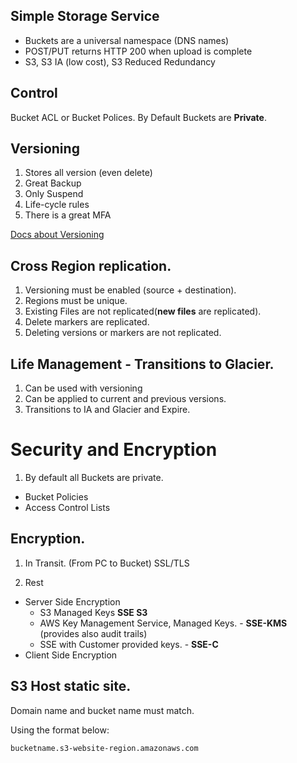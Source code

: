 ## Simple Storage Service

- Buckets are a universal namespace (DNS names)
- POST/PUT returns HTTP 200 when upload is complete
- S3, S3 IA (low cost), S3 Reduced Redundancy

## Control

Bucket ACL or Bucket Polices.
By Default Buckets are **Private**.

## Versioning

1.  Stores all version (even delete)
2.  Great Backup
3.  Only Suspend
4.  Life-cycle rules
5.  There is a great MFA

[Docs about Versioning](https://docs.aws.amazon.com/amazons3/latest/dev/versioning.html)

## Cross Region replication.

1.  Versioning must be enabled (source + destination).
2.  Regions must be unique.
3.  Existing Files are not replicated(**new files** are replicated).
4.  Delete markers are replicated.
5.  Deleting versions or markers are not replicated.

## Life Management - Transitions to Glacier.

1.  Can be used with versioning
2.  Can be applied to current and previous versions.
3.  Transitions to IA and Glacier and Expire.

# Security and Encryption

1.  By default all Buckets are private.

- Bucket Policies
- Access Control Lists

## Encryption.

1.  In Transit. (From PC to Bucket) SSL/TLS

2.  Rest

- Server Side Encryption
  - S3 Managed Keys **SSE S3**
  - AWS Key Management Service, Managed Keys. - **SSE-KMS** (provides also audit trails)
  - SSE with Customer provided keys. - **SSE-C**
- Client Side Encryption

## S3 Host static site.

Domain name and bucket name must match.

Using the format below:

```
bucketname.s3-website-region.amazonaws.com
```
